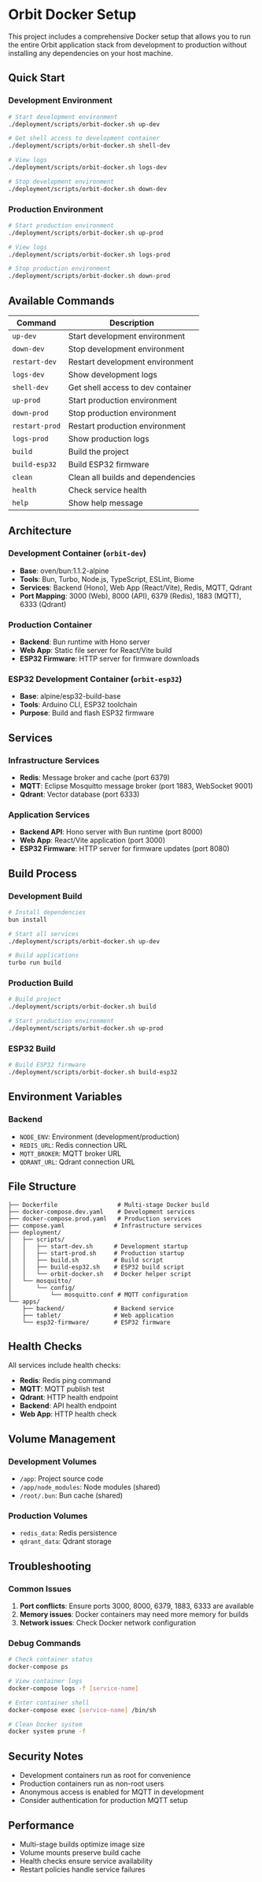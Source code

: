 # Orbit Docker Setup

This project includes a comprehensive Docker setup that allows you to run the entire Orbit application stack from development to production without installing any dependencies on your host machine.

## Quick Start

### Development Environment

```bash
# Start development environment
./deployment/scripts/orbit-docker.sh up-dev

# Get shell access to development container
./deployment/scripts/orbit-docker.sh shell-dev

# View logs
./deployment/scripts/orbit-docker.sh logs-dev

# Stop development environment
./deployment/scripts/orbit-docker.sh down-dev
```

### Production Environment

```bash
# Start production environment
./deployment/scripts/orbit-docker.sh up-prod

# View logs
./deployment/scripts/orbit-docker.sh logs-prod

# Stop production environment
./deployment/scripts/orbit-docker.sh down-prod
```

## Available Commands

| Command | Description |
|---------|-------------|
| `up-dev` | Start development environment |
| `down-dev` | Stop development environment |
| `restart-dev` | Restart development environment |
| `logs-dev` | Show development logs |
| `shell-dev` | Get shell access to dev container |
| `up-prod` | Start production environment |
| `down-prod` | Stop production environment |
| `restart-prod` | Restart production environment |
| `logs-prod` | Show production logs |
| `build` | Build the project |
| `build-esp32` | Build ESP32 firmware |
| `clean` | Clean all builds and dependencies |
| `health` | Check service health |
| `help` | Show help message |

## Architecture

### Development Container (`orbit-dev`)
- **Base**: oven/bun:1.1.2-alpine
- **Tools**: Bun, Turbo, Node.js, TypeScript, ESLint, Biome
- **Services**: Backend (Hono), Web App (React/Vite), Redis, MQTT, Qdrant
- **Port Mapping**: 3000 (Web), 8000 (API), 6379 (Redis), 1883 (MQTT), 6333 (Qdrant)

### Production Container
- **Backend**: Bun runtime with Hono server
- **Web App**: Static file server for React/Vite build
- **ESP32 Firmware**: HTTP server for firmware downloads

### ESP32 Development Container (`orbit-esp32`)
- **Base**: alpine/esp32-build-base
- **Tools**: Arduino CLI, ESP32 toolchain
- **Purpose**: Build and flash ESP32 firmware

## Services

### Infrastructure Services
- **Redis**: Message broker and cache (port 6379)
- **MQTT**: Eclipse Mosquitto message broker (port 1883, WebSocket 9001)
- **Qdrant**: Vector database (port 6333)

### Application Services
- **Backend API**: Hono server with Bun runtime (port 8000)
- **Web App**: React/Vite application (port 3000)
- **ESP32 Firmware**: HTTP server for firmware updates (port 8080)

## Build Process

### Development Build
```bash
# Install dependencies
bun install

# Start all services
./deployment/scripts/orbit-docker.sh up-dev

# Build applications
turbo run build
```

### Production Build
```bash
# Build project
./deployment/scripts/orbit-docker.sh build

# Start production environment
./deployment/scripts/orbit-docker.sh up-prod
```

### ESP32 Build
```bash
# Build ESP32 firmware
./deployment/scripts/orbit-docker.sh build-esp32
```

## Environment Variables

### Backend
- `NODE_ENV`: Environment (development/production)
- `REDIS_URL`: Redis connection URL
- `MQTT_BROKER`: MQTT broker URL
- `QDRANT_URL`: Qdrant connection URL

## File Structure

```
├── Dockerfile                 # Multi-stage Docker build
├── docker-compose.dev.yaml    # Development services
├── docker-compose.prod.yaml   # Production services
├── compose.yaml              # Infrastructure services
├── deployment/
│   ├── scripts/
│   │   ├── start-dev.sh      # Development startup
│   │   ├── start-prod.sh     # Production startup
│   │   ├── build.sh          # Build script
│   │   ├── build-esp32.sh    # ESP32 build script
│   │   └── orbit-docker.sh   # Docker helper script
│   └── mosquitto/
│       └── config/
│           └── mosquitto.conf # MQTT configuration
└── apps/
    ├── backend/              # Backend service
    ├── tablet/               # Web application
    └── esp32-firmware/       # ESP32 firmware
```

## Health Checks

All services include health checks:
- **Redis**: Redis ping command
- **MQTT**: MQTT publish test
- **Qdrant**: HTTP health endpoint
- **Backend**: API health endpoint
- **Web App**: HTTP health check

## Volume Management

### Development Volumes
- `/app`: Project source code
- `/app/node_modules`: Node modules (shared)
- `/root/.bun`: Bun cache (shared)

### Production Volumes
- `redis_data`: Redis persistence
- `qdrant_data`: Qdrant storage

## Troubleshooting

### Common Issues

1. **Port conflicts**: Ensure ports 3000, 8000, 6379, 1883, 6333 are available
2. **Memory issues**: Docker containers may need more memory for builds
3. **Network issues**: Check Docker network configuration

### Debug Commands

```bash
# Check container status
docker-compose ps

# View container logs
docker-compose logs -f [service-name]

# Enter container shell
docker-compose exec [service-name] /bin/sh

# Clean Docker system
docker system prune -f
```

## Security Notes

- Development containers run as root for convenience
- Production containers run as non-root users
- Anonymous access is enabled for MQTT in development
- Consider authentication for production MQTT setup

## Performance

- Multi-stage builds optimize image size
- Volume mounts preserve build cache
- Health checks ensure service availability
- Restart policies handle service failures